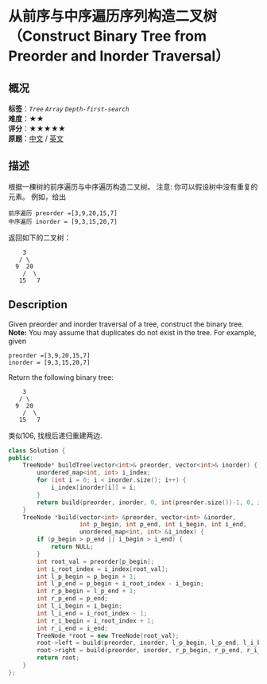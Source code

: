 # 从前序与中序遍历序列构造二叉树（Construct Binary Tree from Preorder and Inorder Traversal）
## 概况
**标签**：*`Tree`*  *`Array`*  *`Depth-first-search`*<br>
**难度**：★★<br>
**评分**：★★★★★<br>
**原题**：[中文](https://leetcode-cn.com/problems/construct-binary-tree-from-preorder-and-inorder-traversal) / [英文](https://leetcode.com/problems/construct-binary-tree-from-preorder-and-inorder-traversal)
## 描述
根据一棵树的前序遍历与中序遍历构造二叉树。
注意:
你可以假设树中没有重复的元素。
例如，给出
```
前序遍历 preorder =[3,9,20,15,7]
中序遍历 inorder = [9,3,15,20,7]
```
返回如下的二叉树：
```
    3
   / \
  9  20
    /  \
   15   7
```
## Description
Given preorder and inorder traversal of a tree, construct the binary tree.
**Note:**
You may assume that duplicates do not exist in the tree.
For example, given
```
preorder =[3,9,20,15,7]
inorder = [9,3,15,20,7]
```
Return the following binary tree:
```
    3
   / \
  9  20
    /  \
   15   7
```
类似106, 找根后递归重建两边.
```c++
class Solution {
public:
    TreeNode* buildTree(vector<int>& preorder, vector<int>& inorder) {
        unordered_map<int, int> i_index;
        for (int i = 0; i < inorder.size(); i++) {
            i_index[inorder[i]] = i;
        }
        return build(preorder, inorder, 0, int(preorder.size())-1, 0, int(inorder.size())-1, i_index);
    }
    TreeNode *build(vector<int> &preorder, vector<int> &inorder, 
                    int p_begin, int p_end, int i_begin, int i_end,
                    unordered_map<int, int> &i_index) {
        if (p_begin > p_end || i_begin > i_end) {
            return NULL;
        }
        int root_val = preorder[p_begin];
        int i_root_index = i_index[root_val];
        int l_p_begin = p_begin + 1;
        int l_p_end = p_begin + i_root_index - i_begin;
        int r_p_begin = l_p_end + 1;
        int r_p_end = p_end;
        int l_i_begin = i_begin;
        int l_i_end = i_root_index - 1;
        int r_i_begin = i_root_index + 1;
        int r_i_end = i_end;
        TreeNode *root = new TreeNode(root_val);
        root->left = build(preorder, inorder, l_p_begin, l_p_end, l_i_begin, l_i_end, i_index);
        root->right = build(preorder, inorder, r_p_begin, r_p_end, r_i_begin, r_i_end, i_index);
        return root;
    }
};